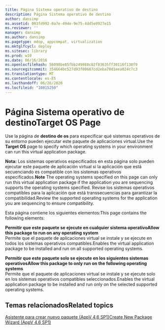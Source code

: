 ```yaml
---
title: Página Sistema operativo de destino
description: Página Sistema operativo de destino
author: dansimp
ms.assetid: 003fd992-0a7e-494e-9e75-4dd5e0927e15
ms.reviewer: ''
manager: dansimp
ms.author: dansimp
ms.pagetype: mdop, appcompat, virtualization
ms.mktglfcycl: deploy
ms.sitesec: library
ms.prod: w10
ms.date: 06/16/2016
ms.openlocfilehash: 56098be85fbb249988cb2f83635ff30116f130f9
ms.sourcegitcommit: 354664bc527d93f80687cd2eba70d1eea024c7c3
ms.translationtype: MT
ms.contentlocale: es-ES
ms.lasthandoff: 06/26/2020
ms.locfileid: "10815250"
---
```

# <span data-ttu-id="52b89-103">Página Sistema operativo de destino</span><span class="sxs-lookup"><span data-stu-id="52b89-103">Target OS Page</span></span>


<span data-ttu-id="52b89-104">Use la página de **destino de os** para especificar qué sistemas operativos de su entorno pueden ejecutar este paquete de aplicaciones virtual.</span><span class="sxs-lookup"><span data-stu-id="52b89-104">Use the **Target OS** page to specify which operating systems in your environment can run this virtual application package.</span></span>

<span data-ttu-id="52b89-105">**Nota:**  Los sistemas operativos especificados en esta página solo pueden ejecutar este paquete de aplicación virtual si la aplicación que está secuenciando es compatible con los sistemas operativos especificados.</span><span class="sxs-lookup"><span data-stu-id="52b89-105">**Note** The operating systems specified on this page can only run this virtual application package if the application you are sequencing supports the operating systems specified.</span></span> <span data-ttu-id="52b89-106">Revise los sistemas operativos compatibles para la aplicación que está transsecuencias para garantizar la compatibilidad.</span><span class="sxs-lookup"><span data-stu-id="52b89-106">Review the supported operating systems for the application you are sequencing to ensure compatibility.</span></span>

 

<span data-ttu-id="52b89-107">Esta página contiene los siguientes elementos:</span><span class="sxs-lookup"><span data-stu-id="52b89-107">This page contains the following elements:</span></span>

<a href="" id="allow-this-package-to-run-on-any-operating-system"></a>**<span data-ttu-id="52b89-108">Permitir que este paquete se ejecute en cualquier sistema operativo</span><span class="sxs-lookup"><span data-stu-id="52b89-108">Allow this package to run on any operating system</span></span>**  
<span data-ttu-id="52b89-109">Permite que el paquete de aplicaciones virtual se instale y se ejecute en todos los sistemas operativos compatibles.</span><span class="sxs-lookup"><span data-stu-id="52b89-109">Enables the virtual application package to be installed and run on all supported operating systems.</span></span>

<a href="" id="allow-this-package-to-only-run-on-the-following-operating-systems"></a>**<span data-ttu-id="52b89-110">Permitir que este paquete solo se ejecute en los siguientes sistemas operativos</span><span class="sxs-lookup"><span data-stu-id="52b89-110">Allow this package to only run on the following operating systems</span></span>**  
<span data-ttu-id="52b89-111">Permite que el paquete de aplicaciones virtual se instale y se ejecute solo en los sistemas operativos compatibles seleccionados.</span><span class="sxs-lookup"><span data-stu-id="52b89-111">Enables the virtual application package to be installed and run only on the selected supported operating systems.</span></span>

## <span data-ttu-id="52b89-112">Temas relacionados</span><span class="sxs-lookup"><span data-stu-id="52b89-112">Related topics</span></span>


[<span data-ttu-id="52b89-113">Asistente para crear nuevo paquete (AppV 4,6 SP1)</span><span class="sxs-lookup"><span data-stu-id="52b89-113">Create New Package Wizard (AppV 4.6 SP1)</span></span>](create-new-package-wizard---appv-46-sp1-.md)

 

 






